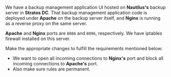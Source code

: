 We have a backup management application UI hosted on **Nautilus's** backup server in **Stratos DC**. That backup management application code is deployed under **Apache** on the backup server itself, and **Nginx** is running as a reverse proxy on the same server.

**Apache** and **Nginx** ports are `8086` and `8096`, respectively. We have iptables firewall installed on this server.

Make the appropriate changes to fulfill the requirements mentioned below:

- We want to open all incoming connections to **Nginx's** port and block all incoming connections to **Apache's** port.
- Also make sure rules are permanent.